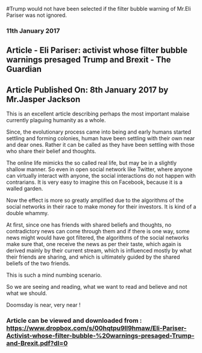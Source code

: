 #Trump would not have been selected if the filter bubble warning of Mr.Eli Pariser was not ignored.

### 11th January 2017

## Article - Eli Pariser: activist whose filter bubble warnings presaged Trump and Brexit - The Guardian

## Article Published On: 8th January 2017 by Mr.Jasper Jackson

This is an excellent article describing perhaps the most important malaise currently plaguing humanity as a whole.

Since, the evolutionary process came into being and early humans started settling and forming colonies, human have been settling with their own near and dear ones. Rather it can be called as they have been settling with those who share their belief and thoughts.

The online life mimicks the so called real life, but may be in a slightly shallow manner. So even in open social network like Twitter, where anyone can virtually interact with anyone, the social interactions do not happen with contrarians. It is very easy to imagine this on Facebook, because it is a walled garden.

Now the effect is more so greatly amplified due to the algorithms of the social networks in their race to make money for their investors. It is kind of a double whammy.

At first, since one has friends with shared beliefs and thoughts, no contradictory news can come through them and if there is one way, some news might would have got filtered, the algorithms of the social networks make sure that, one receive the news as per their taste, which again is derived mainly by their current stream, which is influenced mostly by what their friends are sharing, and which is ultimately guided by the shared beliefs of the two friends.

This is such a mind numbing scenario.

So we are seeing and reading, what we want to read and believe and not what we should.

Doomsday is near, very near !

### Article can be viewed and downloaded from : https://www.dropbox.com/s/00hqtpu9ll9hmaw/Eli-Pariser-Activist-whose-filter-bubble-%20warnings-presaged-Trump-and-Brexit.pdf?dl=0
